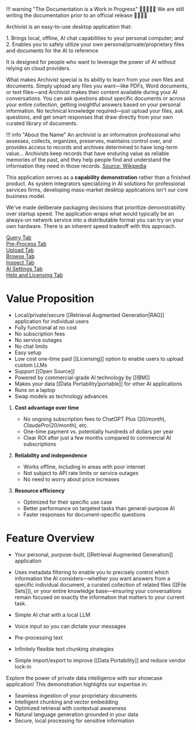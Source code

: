 !!! warning "The Documentation is a Work in Progress"
    🚧🚧🚧🚧🚧 We are still writing the documentation prior to an official release 🚧🚧🚧🚧

Archivist is an easy-to-use desktop application that:

1\. Brings local, offline, AI chat capabilities to your personal computer; and<br>
2\. Enables you to safely utilize your own personal/private/proprietary files and documents for the AI to reference

It is designed for people who want to leverage the power of AI without relying on cloud providers.

What makes Archivist special is its ability to learn from your own files and documents. Simply upload any files you want—like PDFs, Word documents, or text files—and Archivist makes their content available during your AI conversations. You can ask questions about specific documents or across your entire collection, getting insightful answers based on your personal information. No technical knowledge required—just upload your files, ask questions, and get smart responses that draw directly from your own curated library of documents.

!!! info "About the Name"
    An archivist is an information professional who assesses, collects, organizes, preserves, maintains control over, and provides access to records and archives determined to have long-term value... Archivists keep records that have enduring value as reliable memories of the past, and they help people find and understand the information they need in those records. [Source: Wikipedia](https://en.wikipedia.org/wiki/Archivist)

This application serves as a **capability demonstration** rather than a finished product. As system integrators specializing in AI solutions for professional services firms, developing mass-market desktop applications isn't our core business model.

We've made deliberate packaging decisions that prioritize demonstrability over startup speed. The application wraps what would typically be an always-on network service into a distributable format you can try on your own hardware. There is an inherent speed tradeoff with this approach.

[Query Tab](tabs/query.md)  
[Pre-Process Tab](tabs/pre-process.md)  
[Upload Tab](tabs/upload.md)  
[Browse Tab](tabs/browse.md)  
[Inspect Tab](tabs/inspect.md)  
[AI Settings Tab](tabs/ai_settings.md)  
[Help and Licensing Tab](tabs/help_and_licensing.md)  

# Value Proposition

- Local/private/secure [[Retrieval Augmented Generation|RAG]] application for individual users
- Fully functional at no cost
- No subscription fees
- No service outages
- No chat limits
- Easy setup
- Low cost one-time paid [[Licensing]] option to enable users to upload custom LLMs
- Support [[Open Source]]
- Powered by commercial-grade AI technology by [[IBM]]
- Makes your data [[Data Portability|portable]] for other AI applications
- Runs on a laptop
- Swap models as technology advances


1. **Cost advantage over time**
    - No ongoing subscription fees to ChatGPT Plus ($20/month), Claude Pro ($20/month), etc.
    - One-time payment vs. potentially hundreds of dollars per year
    - Clear ROI after just a few months compared to commercial AI subscriptions

2. **Reliability and independence**
    - Works offline, including in areas with poor internet
    - Not subject to API rate limits or service outages
    - No need to worry about price increases

3. **Resource efficiency**
    - Optimized for their specific use case
    - Better performance on targeted tasks than general-purpose AI
    - Faster responses for document-specific questions

# Feature Overview

- Your personal, purpose-built, [[Retrieval Augmented Generation]] application

- Uses metadata filtering to enable you to precisely control which information the AI considers—whether you want answers from a specific individual document, a curated collection of related files ([[File Sets]]), or your entire knowledge base—ensuring your conversations remain focused on exactly the information that matters to your current task.

- Simple AI chat with a local LLM

- Voice input so you can dictate your messages

- Pre-processing text

- Infinitely flexible text chunking strategies

- Simple import/export to improve [[Data Portability]] and reduce vendor lock-in

Explore the power of private data intelligence with our showcase application! This demonstration highlights our expertise in:

- Seamless ingestion of your proprietary documents
- Intelligent chunking and vector embedding
- Optimized retrieval with contextual awareness
- Natural language generation grounded in your data
- Secure, local processing for sensitive information
